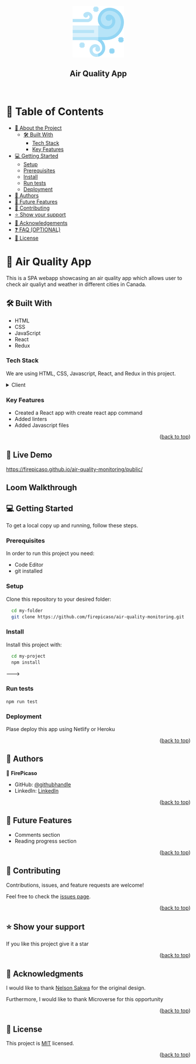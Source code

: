 <a name="readme-top"></a>

<div align="center">
  <img src="./src/assets/wind.png" alt="Air quality app" width="140"  height="auto" />
  <br/>
  <h2><b>Air Quality App</b></h2>
</div>
<br>

# 📗 Table of Contents

- [📖 About the Project](#about-project)
  - [🛠 Built With](#built-with)
    - [Tech Stack](#tech-stack)
    - [Key Features](#key-features)
- [💻 Getting Started](#getting-started)
  - [Setup](#setup)
  - [Prerequisites](#prerequisites)
  - [Install](#install)
  - [Run tests](#run-tests)
  - [Deployment](#deployment)
- [👥 Authors](#authors)
- [🔭 Future Features](#future-features)
- [🤝 Contributing](#contributing)
- [⭐️ Show your support](#support)
- [🙏 Acknowledgements](#acknowledgements)
- [❓ FAQ (OPTIONAL)](#faq)
- [📝 License](#license)


# 📖 Air Quality App <a name="about-project"></a>

This is a SPA webapp showcasing an air quality app which allows user to check air qualiyt and weather in different cities in Canada.

## 🛠 Built With <a name="built-with"></a>

- HTML
- CSS
- JavaScript
- React
- Redux

### Tech Stack <a name="tech-stack"></a>

We are using HTML, CSS, Javascript, React, and Redux in this project.

<details>
  <summary>Client</summary>
  <ul>
    <li><a href="https://html5.org/">HTML</a></li>
    <li><a href="https://www.w3.org/Style/CSS/Overview.en.html">CSS</a></li>
    <li><a href="https://developer.mozilla.org/en-US/docs/Web/javascript">JavaScript</a></li>
    <li><a href="https://react.dev/">React</a></li>
  </ul>
</details>


### Key Features <a name="key-features"></a>

- Created a  React app with create react app command
- Added linters
- Added Javascript files

<p align="right">(<a href="#readme-top">back to top</a>)</p>

## 🚀 Live Demo <a name="live-demo"></a>

https://firepicaso.github.io/air-quality-monitoring/public/

## Loom Walkthrough



## 💻 Getting Started <a name="getting-started"></a>

To get a local copy up and running, follow these steps.

### Prerequisites

In order to run this project you need:

- Code Editor
- git installed

### Setup

Clone this repository to your desired folder:

```sh
  cd my-folder
  git clone https://github.com/firepicaso/air-quality-monitoring.git
```

### Install

Install this project with:

```sh
  cd my-project
  npm install
```
--->

### Run tests

```
npm run test
```

### Deployment

Plase deploy this app using Netlify or Heroku

<p align="right">(<a href="#readme-top">back to top</a>)</p>


## 👥 Authors <a name="authors"></a>

👤 **FirePicaso**

- GitHub: [@githubhandle](https://github.com/firepicaso)
- LinkedIn: [LinkedIn](https://www.linkedin.com/in/mustakim-masum/)

<p align="right">(<a href="#readme-top">back to top</a>)</p>

## 🔭 Future Features <a name="future-features"></a>

- Comments section
- Reading progress section


<p align="right">(<a href="#readme-top">back to top</a>)</p>

## 🤝 Contributing <a name="contributing"></a>

Contributions, issues, and feature requests are welcome!

Feel free to check the [issues page](../../issues/).

<p align="right">(<a href="#readme-top">back to top</a>)</p>


## ⭐️ Show your support <a name="support"></a>

If you like this project give it a star

<p align="right">(<a href="#readme-top">back to top</a>)</p>


## 🙏 Acknowledgments <a name="acknowledgements"></a>

I would like to thank [Nelson Sakwa](https://www.behance.net/sakwadesignstudio) for the original design. 

Furthermore, I would like to thank Microverse for this opportunity

<p align="right">(<a href="#readme-top">back to top</a>)</p>


## 📝 License <a name="license"></a>

This project is [MIT](./LICENSE) licensed.

<p align="right">(<a href="#readme-top">back to top</a>)</p>